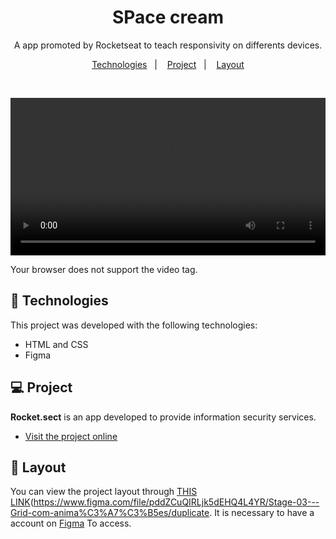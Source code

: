 <h1 align="center">SPace cream</h1>

<p align="center">
  A app promoted by Rocketseat to teach responsivity on differents devices.
 <br/>
</p>

<p align="center">
  <a href="#-Technologies">Technologies</a>&nbsp;&nbsp;&nbsp;|&nbsp;&nbsp;&nbsp;
  <a href="#-Project">Project</a>&nbsp;&nbsp;&nbsp;|&nbsp;&nbsp;&nbsp;
  <a href="#-Layout">Layout</a>
  
</p>



<br>

<p align="center">
  <video width="100%" controls>
  <source src="https://gifs.com/gif/space-cream-vQp2Mr" type="video/mp4">
 
  Your browser does not support the video tag.
</video>
</p>

## 🚀 Technologies

This project was developed with the following technologies:


- HTML and CSS
- Figma

## 💻 Project

**Rocket.sect** is an app developed to provide information security services.


- [Visit the project online](https://jocabadasss.github.io/Rocket.sect)

## 🔖 Layout


 You can view the project layout through [THIS LINK](<https://www.figma.com/file/drBBktNRdtCIUiN4cZk4yo/Stage-03---Mobile-First/duplicate>)(<https://www.figma.com/file/pddZCuQIRLjk5dEHQ4L4YR/Stage-03---Grid-com-anima%C3%A7%C3%B5es/duplicate>. It is necessary to have a account on  [Figma](https://figma.com) To access.
